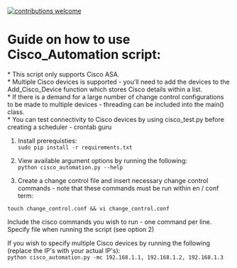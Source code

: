 [![contributions welcome](https://img.shields.io/badge/contributions-welcome-brightgreen.svg?style=flat)](https://github.com/Nclose-ZA/ciscoasa_automation/issues)

<h1> Guide on how to use Cisco_Automation script: </h1>
* This script only supports Cisco ASA. <br>
* Multiple Cisco devices is supported - you'll need to add the devices to the Add_Cisco_Device function which stores Cisco details within a list. <br>
* If there is a demand for a large number of change control configurations to be made to multiple devices - threading can be included into the main() class. <br>
* You can test connectivity to Cisco devices by using cisco_test.py before creating a scheduler - crontab guru <br>

1. Install prerequisties: <br>
`sudo pip install -r requirements.txt`

2. View available argument options by running the following: <br>
`python cisco_automation.py --help`

3. Create a change control file and insert necessary change control commands - note that these commands must be run within en / conf term:<br>
```
touch change_control.conf && vi change_control.conf
```
Include the cisco commands you wish to run - one command per line. Specify file when running the script (see option 2) 

If you wish to specify multiple Cisco devices by running the following (replace the IP's with your actual IP's): <br>
`python cisco_automation.py -mc 192.168.1.1, 192.168.1.2, 192.168.1.3`
